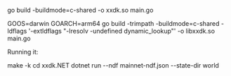 go build -buildmode=c-shared -o xxdk.so main.go


GOOS=darwin GOARCH=arm64 go build -trimpath -buildmode=c-shared -ldflags '-extldflags "-lresolv -undefined dynamic_lookup"' -o libxxdk.so main.go



Running it:

make -k
cd xxdk.NET
dotnet run --ndf mainnet-ndf.json --state-dir world
